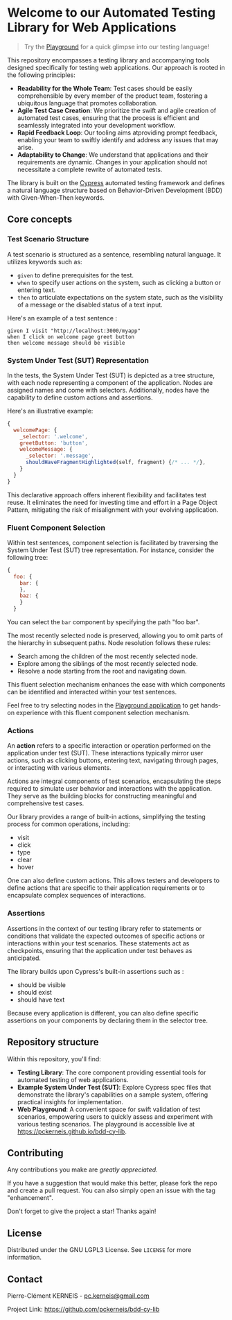 # Welcome to our Automated Testing Library for Web Applications

> Try the [Playground](https://pckerneis.github.io/bdd-cy-lib) for a quick glimpse into our testing language!

This repository encompasses a testing library and accompanying tools designed specifically for testing web applications. Our approach is rooted in the following principles:

- **Readability for the Whole Team**: Test cases should be easily comprehensible by every member of the product team, fostering a ubiquitous language that promotes collaboration.
- **Agile Test Case Creation**: We prioritize the swift and agile creation of automated test cases, ensuring that the process is efficient and seamlessly integrated into your development workflow.
- **Rapid Feedback Loop**: Our tooling aims atproviding prompt feedback, enabling your team to swiftly identify and address any issues that may arise.
- **Adaptability to Change**: We understand that applications and their requirements are dynamic. Changes in your application should not necessitate a complete rewrite of automated tests.

The library is built on the [Cypress](https://www.cypress.io/) automated testing framework and defines a natural language structure based on Behavior-Driven Development (BDD) with Given-When-Then keywords.

## Core concepts

### Test Scenario Structure

A test scenario is structured as a sentence, resembling natural language. It utilizes keywords such as:

- `given` to define prerequisites for the test.
- `when` to specify user actions on the system, such as clicking a button or entering text.
- `then` to articulate expectations on the system state, such as the visibility of a message or the disabled status of a text input.

Here's an example of a test sentence :

```
given I visit "http://localhost:3000/myapp"
when I click on welcome page greet button
then welcome message should be visible
```

### System Under Test (SUT) Representation

In the tests, the System Under Test (SUT) is depicted as a tree structure, with each node representing a component of the application. Nodes are assigned names and come with selectors. Additionally, nodes have the capability to define custom actions and assertions.

Here's an illustrative example:
```javascript
{
  welcomePage: {
    _selector: '.welcome',
    greetButton: 'button',
    welcomeMessage: {
      _selector: '.message',
      shouldHaveFragmentHighlighted(self, fragment) {/* ... */},
    }
  }
}
```

This declarative approach offers inherent flexibility and facilitates test reuse. It eliminates the need for investing time and effort in a Page Object Pattern, mitigating the risk of misalignment with your evolving application.

### Fluent Component Selection

Within test sentences, component selection is facilitated by traversing the System Under Test (SUT) tree representation. For instance, consider the following tree:

```javascript
{
  foo: {
    bar: {
    },
    baz: {
    }
  }
```

You can select the `bar` component by specifying the path "foo bar".

The most recently selected node is preserved, allowing you to omit parts of the hierarchy in subsequent paths. Node resolution follows these rules:

- Search among the children of the most recently selected node.
- Explore among the siblings of the most recently selected node.
- Resolve a node starting from the root and navigating down.

This fluent selection mechanism enhances the ease with which components can be identified and interacted within your test sentences.

Feel free to try selecting nodes in the [Playground application](https://pckerneis.github.io/bdd-cy-lib) to get hands-on experience with this fluent component selection mechanism.

### Actions

An **action** refers to a specific interaction or operation performed on the application under test (SUT). These interactions typically mirror user actions, such as clicking buttons, entering text, navigating through pages, or interacting with various elements.

Actions are integral components of test scenarios, encapsulating the steps required to simulate user behavior and interactions with the application. They serve as the building blocks for constructing meaningful and comprehensive test cases.

Our library provides a range of built-in actions, simplifying the testing process for common operations, including:
- visit
- click
- type
- clear
- hover

One can also define custom actions. This allows testers and developers to define actions that are specific to their application requirements or to encapsulate complex sequences of interactions.

### Assertions

Assertions in the context of our testing library refer to statements or conditions that validate the expected outcomes of specific actions or interactions within your test scenarios. These statements act as checkpoints, ensuring that the application under test behaves as anticipated.

The library builds upon Cypress's built-in assertions such as :
- should be visible
- should exist
- should have text

Because every application is different, you can also define specific assertions on your components by declaring them in the selector tree.

## Repository structure

Within this repository, you'll find:

- **Testing Library**: The core component providing essential tools for automated testing of web applications.
- **Example System Under Test (SUT)**: Explore Cypress spec files that demonstrate the library's capabilities on a sample system, offering practical insights for implementation.
- **Web Playground**: A convenient space for swift validation of test scenarios, empowering users to quickly assess and experiment with various testing scenarios. The playground is accessible live at https://pckerneis.github.io/bdd-cy-lib.

## Contributing

Any contributions you make are *greatly appreciated*.

If you have a suggestion that would make this better, please fork the repo and create a pull request. You can also simply open an issue with the tag "enhancement".

Don't forget to give the project a star! Thanks again!

## License

Distributed under the GNU LGPL3 License. See `LICENSE` for more information.

## Contact

Pierre-Clément KERNEIS - pc.kerneis@gmail.com

Project Link: https://github.com/pckerneis/bdd-cy-lib

